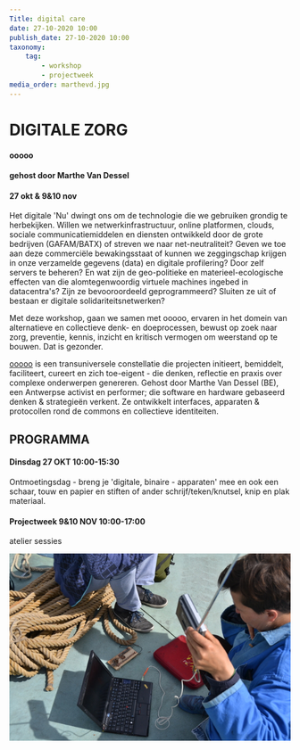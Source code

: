 ```yaml
---
Title: digital care
date: 27-10-2020 10:00
publish_date: 27-10-2020 10:00
taxonomy:
    tag:
        - workshop
        - projectweek
media_order: marthevd.jpg
---
```

# DIGITALE ZORG
#### ooooo    
#### gehost door Marthe Van Dessel
#### 27 okt & 9&10 nov
Het digitale 'Nu' dwingt ons om de technologie die we gebruiken grondig te herbekijken. Willen we netwerkinfrastructuur, online platformen, clouds, sociale communicatiemiddelen en diensten ontwikkeld door de grote bedrijven (GAFAM/BATX) of streven we naar net-neutraliteit? Geven we toe aan deze commerciële bewakingsstaat of kunnen we zeggingschap krijgen in onze verzamelde gegevens (data) en digitale profilering?  Door zelf servers te beheren?  En wat zijn de geo-politieke en materieel-ecologische effecten van die alomtegenwoordig virtuele machines ingebed in datacentra's? Zijn ze bevooroordeeld geprogrammeerd? Sluiten ze uit of bestaan er digitale solidariteitsnetwerken?

Met deze workshop, gaan we samen met ooooo, ervaren in het domein van alternatieve en collectieve denk- en doeprocessen, bewust op zoek naar zorg, preventie, kennis, inzicht en kritisch vermogen om weerstand op te bouwen. Dat is gezonder.

[ooooo](http://www.ooooo.be) is een transuniversele constellatie die projecten initieert, bemiddelt, faciliteert, cureert en zich toe-eigent - die denken, reflectie en praxis over complexe onderwerpen genereren. Gehost door Marthe Van Dessel (BE), een Antwerpse activist en performer; die software en hardware gebaseerd denken & strategieën verkent. Ze ontwikkelt interfaces, apparaten & protocollen rond de commons en collectieve identiteiten.

## PROGRAMMA
#### Dinsdag 27 OKT 10:00-15:30
Ontmoetingsdag - breng je 'digitale, binaire - apparaten' mee en ook een schaar, touw en papier en stiften of ander schrijf/teken/knutsel, knip en plak materiaal.

#### Projectweek 9&10 NOV 10:00-17:00
atelier sessies

![Marthe Van Dessel](marthevd.jpg)
